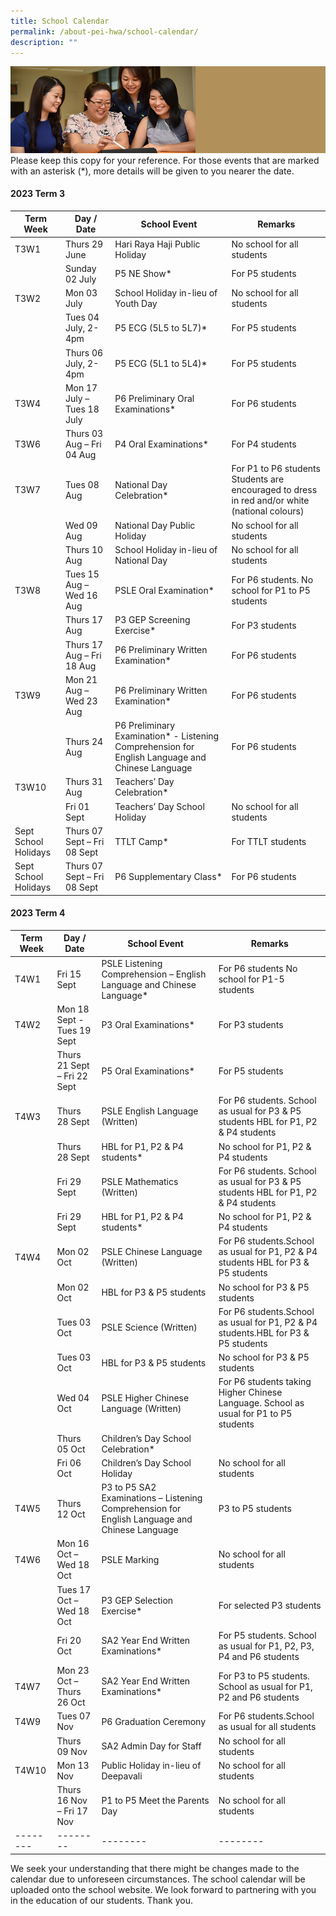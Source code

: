 ```yaml
---
title: School Calendar
permalink: /about-pei-hwa/school-calendar/
description: ""
---
```

![](/images/Website%20Banners%20Subpage/948x260%20masterhead%20-%20About%20Pei%20Hwa4.jpg)
Please keep this copy for your reference. For those events that are marked with an asterisk (\*), more details will be given to you nearer the date.

#### 2023 Term 3
| Term Week | Day / Date | School Event| Remarks |
| -------- | -------- | -------- | -------- |
|T3W1|Thurs 29 June|Hari Raya Haji Public Holiday|No school for all students|
| |Sunday 02 July|P5 NE Show*|For P5 students|
| T3W2|Mon 03 July|School Holiday in-lieu of Youth Day|No school for all students|
||Tues 04 July, 2-4pm|P5 ECG (5L5 to 5L7)* | For P5 students|
||Thurs 06 July, 2-4pm|P5 ECG (5L1 to 5L4)* | For P5 students|
|T3W4|Mon 17 July – Tues 18 July|P6 Preliminary Oral Examinations* |For P6 students|
|T3W6|Thurs 03 Aug – Fri 04 Aug|P4 Oral Examinations* |For P4 students|
|T3W7|Tues 08 Aug|National Day Celebration*|For P1 to P6 students Students are encouraged to dress in red and/or white (national colours)|
||Wed 09 Aug|National Day Public Holiday|No school for all students|
||Thurs 10 Aug|School Holiday in-lieu of National Day|No school for all students|
|T3W8|Tues 15 Aug – Wed 16 Aug|PSLE Oral Examination* |For P6 students.  No school for P1 to P5 students|
||Thurs 17 Aug|P3 GEP Screening Exercise* | For P3 students|
||Thurs 17 Aug – Fri 18 Aug|P6 Preliminary Written Examination*|For P6 students|
|T3W9|Mon 21 Aug – Wed 23 Aug|P6 Preliminary Written Examination*	| For P6 students|
||Thurs 24 Aug|	P6 Preliminary Examination* - Listening Comprehension for English Language and Chinese Language|	For P6 students
|T3W10|	Thurs 31 Aug|	Teachers’ Day Celebration*	||
||Fri 01 Sept|	Teachers’ Day School Holiday|	No school for all students|
|Sept School Holidays|	Thurs 07 Sept – Fri 08 Sept	|TTLT Camp*	|For TTLT students|
|Sept School Holidays|	Thurs 07 Sept – Fri 08 Sept	|P6 Supplementary Class*	|For P6 students|





#### 2023 Term 4
| Term Week | Day / Date | School Event| Remarks |
| -------- | -------- | -------- | -------- |
|T4W1|	Fri 15 Sept	|PSLE Listening Comprehension – English Language and Chinese Language*	|For P6 students No school for P1-5 students|
|T4W2	| Mon 18 Sept - Tues 19 Sept|	P3 Oral Examinations*	|For P3 students|
||Thurs 21 Sept – Fri 22 Sept	|P5 Oral Examinations*	|For P5 students|
|T4W3|	Thurs 28 Sept	|PSLE English Language (Written)	|For P6 students. School as usual for P3 & P5 students HBL for P1, P2 & P4 students|
||Thurs 28 Sept|	HBL for P1, P2 & P4 students*	|No school for P1, P2 & P4 students|
||Fri 29 Sept	|PSLE Mathematics (Written)	|For P6 students. School as usual for P3 & P5 students HBL for P1, P2 & P4 students|
||Fri 29 Sept	|HBL for P1, P2 & P4 students*	|No school for P1, P2 & P4 students|
|T4W4|	Mon 02 Oct	|PSLE Chinese Language (Written)	|For P6 students.School as usual for P1, P2 & P4 students HBL for P3 & P5 students|
||Mon 02 Oct	|HBL for P3 & P5 students	|No school for P3 & P5 students|
||Tues 03 Oct	|PSLE Science (Written)	|For P6 students.School as usual for P1, P2 & P4 students.HBL for P3 & P5 students|
||Tues 03 Oct|	HBL for P3 & P5 students|	No school for P3 & P5 students|
||Wed 04 Oct|	PSLE Higher Chinese Language (Written)	|For P6 students taking Higher Chinese Language. School as usual for P1 to P5 students|
||Thurs 05 Oct	|Children’s Day School Celebration*	|
||Fri 06 Oct	|Children’s Day School Holiday	|No school for all students|
|T4W5|	Thurs 12 Oct	|P3 to P5 SA2 Examinations – Listening Comprehension for English Language and Chinese Language	|P3 to P5 students|
|T4W6	|Mon 16 Oct – Wed 18 Oct	|PSLE Marking	|No school for all students|
||Tues 17 Oct – Wed 18 Oct	|P3 GEP Selection Exercise*	|For selected P3 students|
||Fri 20 Oct	|SA2 Year End Written Examinations*	|For P5 students. School as usual for P1, P2, P3, P4 and P6 students|
|T4W7|	Mon 23 Oct – Thurs 26 Oct	|SA2 Year End Written Examinations*	|For P3 to P5 students. School as usual for P1, P2 and P6 students|
|T4W9|	Tues 07 Nov	|P6 Graduation Ceremony	|For P6 students.School as usual for all students|
||Thurs 09 Nov	|SA2 Admin Day for Staff	|No school for all students|
|T4W10|	Mon 13 Nov	|Public Holiday in-lieu of Deepavali	|No school for all students|
||Thurs 16 Nov – Fri 17 Nov	|P1 to P5 Meet the Parents Day	|No school for all students|
| -------- | -------- | -------- | -------- |


We seek your understanding that there might be changes made to the calendar due to unforeseen circumstances. The school calendar will be uploaded onto the school website. We look forward to partnering with you in the education of our students. Thank you.